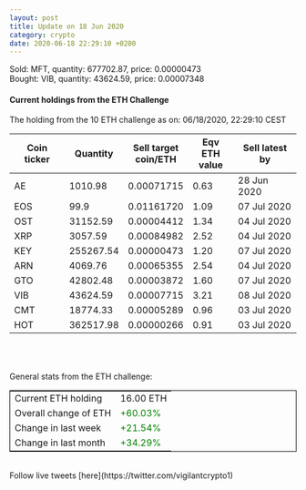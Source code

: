 ```yaml
---
layout: post
title: Update on 18 Jun 2020
category: crypto
date: 2020-06-18 22:29:10 +0200
---
```

<!-- Global site tag (gtag.js) - Google Analytics -->
<script async src="https://www.googletagmanager.com/gtag/js?id=UA-103831149-5"></script>
<script>
  window.dataLayer = window.dataLayer || [];
  function gtag(){dataLayer.push(arguments);}
  gtag('js', new Date());

  gtag('config', 'UA-103831149-5');
</script>
Sold: MFT, quantity:    677702.87, price:   0.00000473<br>Bought: VIB, quantity:     43624.59, price:   0.00007348<br>

#### Current holdings from the ETH Challenge

The holding from the 10 ETH challenge as on: 06/18/2020, 22:29:10 CEST

|Coin ticker|Quantity|Sell target<br>coin/ETH|Eqv ETH<br>value|Sell latest by|
|-----------|--------|-----------|-----------|--------------|
AE|1010.98|  0.00071715|0.63|28 Jun 2020|
EOS|99.9|  0.01161720|1.09|07 Jul 2020|
OST|31152.59|  0.00004412|1.34|04 Jul 2020|
XRP|3057.59|  0.00084982|2.52|04 Jul 2020|
KEY|255267.54|  0.00000473|1.20|07 Jul 2020|
ARN|4069.76|  0.00065355|2.54|04 Jul 2020|
GTO|42802.48|  0.00003872|1.60|07 Jul 2020|
VIB|43624.59|  0.00007715|3.21|08 Jul 2020|
CMT|18774.33|  0.00005289|0.96|03 Jul 2020|
HOT|362517.98|  0.00000266|0.91|03 Jul 2020|

<br>
<br>
<br>
General stats from the ETH challenge:

<table style="border:1px solid black;margin-left:auto;margin-right:auto;">
	<tbody>
	<tr>
		<td>Current ETH holding</td>
		<td>     16.00 ETH</td>
	</tr>
	<tr>
		<td>Overall change of ETH</td>
		<td><font color="green">+60.03%</font></td>
	</tr>
	<tr>
		<td>Change in last week</td>
		<td><font color="green">+21.54%</font></td>
	</tr>
	<tr>
		<td>Change in last month</td>
		<td><font color="green">+34.29%</font></td>
	</tr>
	</tbody>
</table>

<br>
Follow live tweets [here](https://twitter.com/vigilantcrypto1)
<br>
<br>